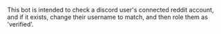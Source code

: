 This bot is intended to check a discord user's connected reddit account, and if it exists, change their username to match, and then role them as 'verified'.
